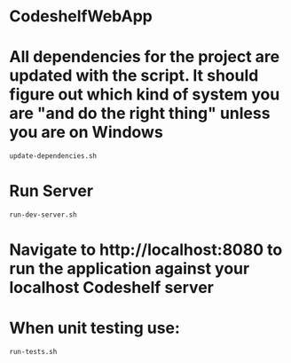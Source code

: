 CodeshelfWebApp
===============

# All dependencies for the project are updated with the script. It should figure out which kind of system you are "and do the right thing" unless you are on Windows

  `update-dependencies.sh`

# Run Server

   `run-dev-server.sh`

# Navigate to http://localhost:8080 to run the application against your localhost Codeshelf server


# When unit testing use:

   `run-tests.sh`
